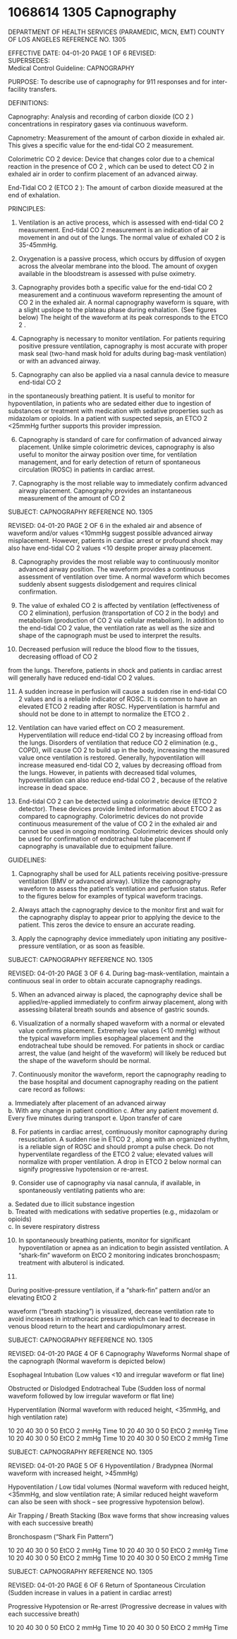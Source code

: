 # 1068614 1305 Capnography

DEPARTMENT OF HEALTH SERVICES (PARAMEDIC, MICN, EMT) 
COUNTY OF LOS ANGELES REFERENCE NO. 1305 
 
EFFECTIVE DATE: 04-01-20                                                              PAGE 1 OF 6 
REVISED:  
SUPERSEDES:  
Medical Control Guideline: CAPNOGRAPHY 
 
PURPOSE: To describe use of capnography for 911 responses and for inter-facility transfers. 
 
DEFINITIONS: 
 
Capnography: Analysis and recording of carbon dioxide (CO
2
) concentrations in respiratory 
gases via continuous waveform.   
 
Capnometry: Measurement of the amount of carbon dioxide in exhaled air.  This gives a 
specific value for the end-tidal CO
2
 measurement. 
 
Colorimetric CO
2
 device: Device that changes color due to a chemical reaction in the 
presence of CO
2
, which can be used to detect CO
2
 in exhaled air in order to confirm placement 
of an advanced airway. 
 
End-Tidal CO
2
 (ETCO
2
): The amount of carbon dioxide measured at the end of exhalation. 
 
PRINCIPLES: 
 
1.   Ventilation is an active process, which is assessed with end-tidal CO
2
 measurement. 
End-tidal CO
2
 measurement is an indication of air movement in and out of the lungs. The 
normal value of exhaled CO
2
 is 35-45mmHg. 
 
2.   Oxygenation is a passive process, which occurs by diffusion of oxygen across the 
alveolar membrane into the blood. The amount of oxygen available in the bloodstream is 
assessed with pulse oximetry.   
 
3.   Capnography provides both a specific value for the end-tidal CO
2
 measurement and a 
continuous waveform representing the amount of CO
2
 in the exhaled air. A normal 
capnography waveform is square, with a slight upslope to the plateau phase during 
exhalation. (See figures below) The height of the waveform at its peak corresponds to 
the ETCO
2
. 
 
4.   Capnography is necessary to monitor ventilation. For patients requiring positive pressure 
ventilation, capnography is most accurate with proper mask seal (two-hand mask hold 
for adults during bag-mask ventilation) or with an advanced airway. 
 
5.   Capnography can also be applied via a nasal cannula device to measure end-tidal CO
2
 
in the spontaneously breathing patient. It is useful to monitor for hypoventilation, in 
patients who are sedated either due to ingestion of substances or treatment with 
medication with sedative properties such as midazolam or opioids. In a patient with 
suspected sepsis, an ETCO
2
 <25mmHg further supports this provider impression. 
 
6.   Capnography is standard of care for confirmation of advanced airway placement. Unlike 
simple colorimetric devices, capnography is also useful to monitor the airway position 
over time, for ventilation management, and for early detection of return of spontaneous 
circulation (ROSC) in patients in cardiac arrest.   
 
7.   Capnography is the most reliable way to immediately confirm advanced airway 
placement. Capnography provides an instantaneous measurement of the amount of CO
2
 

SUBJECT:  CAPNOGRAPHY REFERENCE NO. 1305 
 
REVISED: 04-01-20 PAGE 2 OF 6 
in the exhaled air and absence of waveform and/or values <10mmHg suggest possible 
advanced airway misplacement. However, patients in cardiac arrest or profound shock 
may also have end-tidal CO
2
 values <10 despite proper airway placement. 
 
8.   Capnography provides the most reliable way to continuously monitor advanced airway 
position. The waveform provides a continuous assessment of ventilation over time. A 
normal waveform which becomes suddenly absent suggests dislodgement and requires 
clinical confirmation. 
 
9.   The value of exhaled CO
2
 is affected by ventilation (effectiveness of CO
2
 elimination), 
perfusion (transportation of CO
2
 in the body) and metabolism (production of CO
2
 via 
cellular metabolism). In addition to the end-tidal CO
2
 value, the ventilation rate as well as 
the size and shape of the capnograph must be used to interpret the results. 
 
10. Decreased perfusion will reduce the blood flow to the tissues, decreasing offload of CO
2
 
from the lungs. Therefore, patients in shock and patients in cardiac arrest will generally 
have reduced end-tidal CO
2
 values.   
 
11. A sudden increase in perfusion will cause a sudden rise in end-tidal CO
2
 values and is a 
reliable indicator of ROSC. It is common to have an elevated ETCO
2
 reading after 
ROSC. Hyperventilation is harmful and should not be done to in attempt to normalize the 
ETCO
2
. 
 
12. Ventilation can have varied effect on CO
2
 measurement. Hyperventilation will reduce 
end-tidal CO
2
 by increasing offload from the lungs. Disorders of ventilation that reduce 
CO
2
 elimination (e.g., COPD), will cause CO
2
 to build up in the body, increasing the 
measured value once ventilation is restored. Generally, hypoventilation will increase 
measured end-tidal CO
2, 
values by decreasing offload from the lungs. However, in 
patients with decreased tidal volumes, hypoventilation can also reduce end-tidal CO
2
, 
because of the relative increase in dead space.  
 
13. End-tidal CO
2
 can be detected using a colorimetric device (ETCO
2
 detector). These 
devices provide limited information about ETCO
2 
as compared to capnography. 
Colorimetric devices do not provide continuous measurement of the value of CO
2
 in the 
exhaled air and cannot be used in ongoing monitoring. Colorimetric devices should only 
be used for confirmation of endotracheal tube placement if capnography is unavailable 
due to equipment failure.   
 
GUIDELINES: 
 
1.   Capnography shall be used for ALL patients receiving positive-pressure ventilation (BMV 
or advanced airway).  Utilize the capnography waveform to assess the patient’s 
ventilation and perfusion status.  Refer to the figures below for examples of typical 
waveform tracings. 
 
2.   Always attach the capnography device to the monitor first and wait for the capnography 
display to appear prior to applying the device to the patient. This zeros the device to 
ensure an accurate reading. 
 
3.   Apply the capnography device immediately upon initiating any positive-pressure 
ventilation, or as soon as feasible. 
 

SUBJECT:  CAPNOGRAPHY REFERENCE NO. 1305 
 
REVISED: 04-01-20 PAGE 3 OF 6 
4.   During bag-mask-ventilation, maintain a continuous seal in order to obtain accurate 
capnography readings. 
 
5.   When an advanced airway is placed, the capnography device shall be applied/re-applied 
immediately to confirm airway placement, along with assessing bilateral breath sounds 
and absence of gastric sounds.   
 
6.   Visualization of a normally shaped waveform with a normal or elevated value confirms 
placement.  Extremely low values (<10 mmHg) without the typical waveform implies 
esophageal placement and the endotracheal tube should be removed. For patients in 
shock or cardiac arrest, the value (and height of the waveform) will likely be reduced but 
the shape of the waveform should be normal.   
 
7.   Continuously monitor the waveform, report the capnography reading to the base hospital 
and document capnography reading on the patient care record as follows: 
 
a.   Immediately after placement of an advanced airway  
b.   With any change in patient condition 
c.   After any patient movement 
d.   Every five minutes during transport 
e.   Upon transfer of care 
 
8.   For patients in cardiac arrest, continuously monitor capnography during resuscitation.  A 
sudden rise in ETCO
2
, along with an organized rhythm, is a reliable sign of ROSC and 
should prompt a pulse check.  Do not hyperventilate regardless of the ETCO
2
 value; 
elevated values will normalize with proper ventilation.  A drop in ETCO
2
 below normal 
can signify progressive hypotension or re-arrest.   
 
9.   Consider use of capnography via nasal cannula, if available, in spontaneously ventilating 
patients who are: 
 
a.   Sedated due to illicit substance ingestion  
b.   Treated with medications with sedative properties (e.g., midazolam or opioids)   
c.   In severe respiratory distress 
 
10. In spontaneously breathing patients, monitor for significant hypoventilation or apnea as 
an indication to begin assisted ventilation.  A “shark-fin” waveform on EtCO
2
 monitoring 
indicates bronchospasm; treatment with albuterol is indicated.  
 
 
11. 
During positive-pressure ventilation, if a “shark-fin” pattern and/or an elevating EtCO
2
 
waveform (“breath stacking”) is visualized, decrease ventilation rate to avoid increases in 
intrathoracic pressure which can lead to decrease in venous blood return to the heart 
and cardiopulmonary arrest.
 
 
 
  

SUBJECT:  CAPNOGRAPHY REFERENCE NO. 1305 
 
REVISED: 04-01-20 PAGE 4 OF 6 
Capnography Waveforms 
Normal shape of the capnograph (Normal waveform is depicted below)
 
Esophageal Intubation (Low values <10 and irregular waveform or flat line) 
 
 
Obstructed or Dislodged Endotracheal Tube (Sudden loss of normal waveform followed by 
low irregular waveform or flat line) 
 
 
Hyperventilation (Normal waveform with reduced height, <35mmHg, and high ventilation rate) 
 
 
10
20
40
30
0
50
EtCO
2
mmHg
Time
10
20
40
30
0
50
EtCO
2
mmHg
Time
10
20
40
30
0
50
EtCO
2
mmHg
Time
10
20
40
30
0
50
EtCO
2
mmHg
Time

SUBJECT:  CAPNOGRAPHY REFERENCE NO. 1305 
 
REVISED: 04-01-20 PAGE 5 OF 6 
Hypoventilation / Bradypnea (Normal waveform with increased height, >45mmHg) 
 
Hypoventilation / Low tidal volumes (Normal waveform with reduced height, <35mmHg, and 
slow ventilation rate; A similar reduced height waveform can also be seen with shock – see 
progressive hypotension below). 
 
Air Trapping / Breath Stacking (Box wave forms that show increasing values with each 
successive breath) 
 
Bronchospasm (“Shark Fin Pattern”) 
 
 
10
20
40
30
0
50
EtCO
2
mmHg
Time
10
20
40
30
0
50
EtCO
2
mmHg
Time
10
20
40
30
0
50
EtCO
2
mmHg
Time
10
20
40
30
0
50
EtCO
2
mmHg
Time

SUBJECT:  CAPNOGRAPHY REFERENCE NO. 1305 
 
REVISED: 04-01-20 PAGE 6 OF 6 
Return of Spontaneous Circulation (Sudden increase in values in a patient in cardiac arrest) 
 
 
Progressive Hypotension or Re-arrest (Progressive decrease in values with each successive 
breath) 
 
10
20
40
30
0
50
EtCO
2
mmHg
Time
10
20
40
30
0
50
EtCO
2
mmHg
Time
